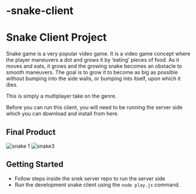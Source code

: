 # -snake-client
# Snake Client Project

Snake game is a very popular video game. It is a video game concept where the player maneuvers a dot and grows it by ‘eating’ pieces of food. 
As it moves and eats, it grows and the growing snake becomes an obstacle to smooth maneuvers. 
The goal is to grow it to become as big as possible without bumping into the side walls, or bumping into itself, upon which it dies.

This is simply a multiplayer take on the genre.

Before you can run this client, you will need to be running the server side which you can download and install from here. 

## Final Product

![snake 1](https://github.com/Bekidemissie/-snake-client/assets/130595119/840350e6-a3c6-493d-a2f9-6db1288fd450)
![snake3](https://github.com/Bekidemissie/-snake-client/assets/130595119/6ebed282-eab4-46cb-b87b-0250bc49a079)


## Getting Started

- Follow steps inside the snek server repo to run the server side
- Run the development snake client using the `node play.js` command.
